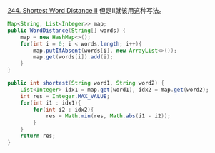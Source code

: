 [244. Shortest Word Distance II](https://leetcode.com/problems/shortest-word-distance-ii/)
但是II就该用这种写法。
```java
Map<String, List<Integer>> map;
public WordDistance(String[] words) {
    map = new HashMap<>();
    for(int i = 0; i < words.length; i++){
        map.putIfAbsent(words[i], new ArrayList<>());
        map.get(words[i]).add(i);
    }
}

public int shortest(String word1, String word2) {
    List<Integer> idx1 = map.get(word1), idx2 = map.get(word2);
    int res = Integer.MAX_VALUE;
    for(int i1 : idx1){
        for(int i2 : idx2){
            res = Math.min(res, Math.abs(i1 - i2));
        }
    }
    return res;
}
```